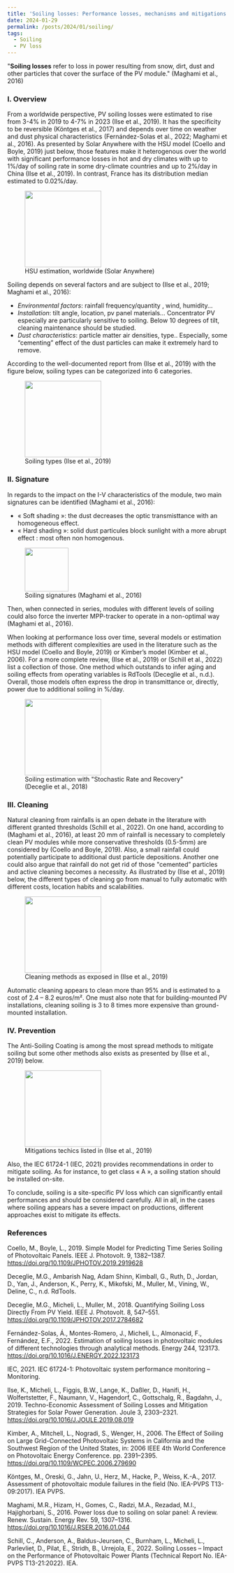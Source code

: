 ```yaml
---
title: 'Soiling losses: Performance losses, mechanisms and mitigations'
date: 2024-01-29
permalink: /posts/2024/01/soiling/
tags:
  - Soiling
  - PV loss
---
```



"**Soiling losses** refer to loss in power resulting from snow, dirt, dust and other particles that cover the surface of the PV module." (Maghami et al., 2016)

### I.	Overview

From a worldwide perspective, PV soiling losses were estimated to rise from 3-4% in 2019 to 4-7% in 2023 (Ilse et al., 2019). It has the specificity to be reversible (Köntges et al., 2017) and depends over time on weather and dust physical characteristics (Fernández-Solas et al., 2022; Maghami et al., 2016). As presented by Solar Anywhere with the HSU model (Coello and Boyle, 2019) just below, those features make it heterogenous over the world with significant performance losses in hot and dry climates with up to 1%/day of soiling rate in some dry-climate countries and up to 2%/day in China (Ilse et al., 2019). In contrast, France has its distribution median estimated to 0.02%/day.

<figure>
    <img src="https://alexandrehugomathieu.github.io/alexandremathieu.github.io//images/soiling_images/overview_hsu.png"
    width="175px">
    <figcaption> HSU estimation, worldwide (Solar Anywhere) </figcaption>
</figure>

Soiling depends on several factors and are subject to (Ilse et al., 2019; Maghami et al., 2016):
- *Environmental factors*: rainfall frequency/quantity , wind, humidity…
- *Installation*: tilt angle, location, pv panel materials...
Concentrator PV especially are particularly sensitive to soiling.
Below 10 degrees of tilt, cleaning maintenance should be studied.
- *Dust characteristics*: particle matter air densities, type..
Especially, some “cementing” effect of the dust particles can make it extremely hard to remove.

According to the well-documented report from (Ilse et al., 2019) with the figure below, soiling types can be categorized into 6 categories.

 <figure>
    <img src="https://alexandrehugomathieu.github.io/alexandremathieu.github.io//images/soiling_images/soiling_type_ilse.png"
    width="175px">
    <figcaption> Soiling types (Ilse et al., 2019) </figcaption>
</figure>

### II.	Signature

In regards to the impact on the I-V characteristics of the module, two main signatures can be identified (Maghami et al., 2016):

- « Soft shading »: the dust decreases the optic transmisttance with an homogeneous effect.
- « Hard shading »: solid dust particules block sunlight with a more abrupt effect : most often non homogenous.

 <figure>
    <img src="https://alexandrehugomathieu.github.io/alexandremathieu.github.io//images/soiling_images/soiling_signature.png"
    width="100px">
    <figcaption> Soiling signatures (Maghami et al., 2016) </figcaption>
</figure>

Then, when connected in series, modules with different levels of soiling could also force the inverter MPP-tracker to operate in a non-optimal way (Maghami et al., 2016).

When looking at performance loss over time, several models or estimation methods with different complexities are used in the literature such as the HSU model (Coello and Boyle, 2019) or Kimber’s model (Kimber et al., 2006). For a more complete review,  (Ilse et al., 2019) or  (Schill et al., 2022) list a collection of those. One method which outstands to infer aging and soiling effects from operating variables is RdTools (Deceglie et al., n.d.). Overall, those models often express the drop in transmittance or, directly, power due to additional soiling in %/day.

 <figure>
    <img src="https://alexandrehugomathieu.github.io/alexandremathieu.github.io//images/soiling_images/soiling_estimation.png"
    width="175px">
    <figcaption> Soiling estimation with "Stochastic Rate and Recovery" (Deceglie et al., 2018) </figcaption>
</figure>

### III.	Cleaning

Natural cleaning from rainfalls is an open debate in the literature with different granted thresholds (Schill et al., 2022). On one hand, according to (Maghami et al., 2016), at least 20 mm of rainfall is necessary to completely clean PV modules while more conservative thresholds (0.5-5mm) are considered by (Coello and Boyle, 2019). Also, a small rainfall could potentially participate to additional dust particle depositions. Another one could also argue that rainfall do not get rid of those "cemented” particles and active cleaning becomes a necessity. As illustrated by (Ilse et al., 2019) below, the different types of cleaning go from manual to fully automatic with different costs, location habits and scalabilities.

 <figure>
    <img src="https://alexandrehugomathieu.github.io/alexandremathieu.github.io//images/soiling_images/cleaning_types.png"
    width="175px">
    <figcaption> Cleaning methods as exposed in (Ilse et al., 2019) </figcaption>
</figure>

Automatic cleaning appears to clean more than 95% and is estimated to a cost of 2.4 – 8.2 euros/m². One must also note that for building-mounted PV installations, cleaning soiling is 3 to 8 times more expensive than ground-mounted installation.

### IV.	Prevention

The Anti-Soiling Coating is among the most spread methods to mitigate soiling but some other methods also exists as presented by (Ilse et al., 2019) below.

 <figure>
    <img src="https://alexandrehugomathieu.github.io/alexandremathieu.github.io//images/soiling_images/mitigation_technics.png"
    width="175px">
    <figcaption>  Mitigations techics listed in (Ilse et al., 2019) </figcaption>
</figure>

Also, the IEC 61724-1 (IEC, 2021) provides recommendations in order to mitigate soiling. As for instance, to get class « A », a soiling station should be installed on-site.

To conclude, soiling is a site-specific PV loss which can significantly entail performances and should be considered carefully. All in all, in the cases where soiling appears has a severe impact on productions, different approaches exist to mitigate its effects.


### References

Coello, M., Boyle, L., 2019. Simple Model for Predicting Time Series Soiling of Photovoltaic Panels. IEEE J. Photovolt. 9, 1382–1387. https://doi.org/10.1109/JPHOTOV.2019.2919628

Deceglie, M.G., Ambarish Nag, Adam Shinn, Kimball, G., Ruth, D., Jordan, D., Yan, J., Anderson, K., Perry, K., Mikofski, M., Muller, M., Vining, W., Deline, C., n.d. RdTools.

Deceglie, M.G., Micheli, L., Muller, M., 2018. Quantifying Soiling Loss Directly From PV Yield. IEEE J. Photovolt. 8, 547–551. https://doi.org/10.1109/JPHOTOV.2017.2784682

Fernández-Solas, Á., Montes-Romero, J., Micheli, L., Almonacid, F., Fernández, E.F., 2022. Estimation of soiling losses in photovoltaic modules of different technologies through analytical methods. Energy 244, 123173. https://doi.org/10.1016/J.ENERGY.2022.123173

IEC, 2021. IEC 61724-1: Photovoltaic system performance monitoring – Monitoring.

Ilse, K., Micheli, L., Figgis, B.W., Lange, K., Daßler, D., Hanifi, H., Wolfertstetter, F., Naumann, V., Hagendorf, C., Gottschalg, R., Bagdahn, J., 2019. Techno-Economic Assessment of Soiling Losses and Mitigation Strategies for Solar Power Generation. Joule 3, 2303–2321. https://doi.org/10.1016/J.JOULE.2019.08.019

Kimber, A., Mitchell, L., Nogradi, S., Wenger, H., 2006. The Effect of Soiling on Large Grid-Connected Photovoltaic Systems in California and the Southwest Region of the United States, in: 2006 IEEE 4th World Conference on Photovoltaic Energy Conference. pp. 2391–2395. https://doi.org/10.1109/WCPEC.2006.279690

Köntges, M., Oreski, G., Jahn, U., Herz, M., Hacke, P., Weiss, K.-A., 2017. Assessment of photovoltaic module failures in the field (No. IEA-PVPS T13-09:2017). IEA PVPS.

Maghami, M.R., Hizam, H., Gomes, C., Radzi, M.A., Rezadad, M.I., Hajighorbani, S., 2016. Power loss due to soiling on solar panel: A review. Renew. Sustain. Energy Rev. 59, 1307–1316. https://doi.org/10.1016/J.RSER.2016.01.044

Schill, C., Anderson, A., Baldus-Jeursen, C., Burnham, L., Micheli, L., Parlevliet, D., Pilat, E., Stridh, B., Urrejola, E., 2022. Soiling Losses – Impact on the Performance of Photovoltaic Power Plants (Technical Report No. IEA-PVPS T13-21:2022). IEA.

